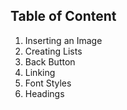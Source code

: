 ## Table of Content
1. Inserting an Image
2. Creating Lists
3. Back Button
4. Linking
5. Font Styles
6. Headings

